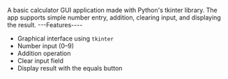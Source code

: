 A basic calculator GUI application made with Python's tkinter library. The app supports simple number entry, addition, clearing input, and displaying the result.
 ---Features----
- Graphical interface using `tkinter`
- Number input (0–9)
- Addition operation
- Clear input field
- Display result with the equals button
